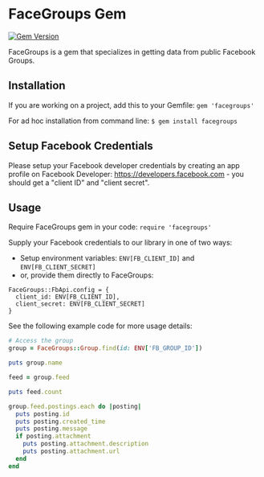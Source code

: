 # FaceGroups Gem

[![Gem Version](https://badge.fury.io/rb/facegroups.svg)](https://badge.fury.io/rb/facegroups)

FaceGroups is a gem that specializes in getting data from public Facebook Groups.

## Installation

If you are working on a project, add this to your Gemfile: `gem 'facegroups'`

For ad hoc installation from command line:
```$ gem install facegroups```

## Setup Facebook Credentials

Please setup your Facebook developer credentials by creating an app profile on Facebook Developer: https://developers.facebook.com - you should get a "client ID" and "client secret".

## Usage

Require FaceGroups gem in your code: `require 'facegroups'`

Supply your Facebook credentials to our library in one of two ways:
- Setup environment variables: `ENV[FB_CLIENT_ID]` and `ENV[FB_CLIENT_SECRET]`
- or, provide them directly to FaceGroups:

```
FaceGroups::FbApi.config = {
  client_id: ENV[FB_CLIENT_ID],
  client_secret: ENV[FB_CLIENT_SECRET]
}
```

See the following example code for more usage details:

```ruby
# Access the group
group = FaceGroups::Group.find(id: ENV['FB_GROUP_ID'])

puts group.name

feed = group.feed

puts feed.count

group.feed.postings.each do |posting|
  puts posting.id
  puts posting.created_time
  puts posting.message
  if posting.attachment
    puts posting.attachment.description
    puts posting.attachment.url
  end
end
```
